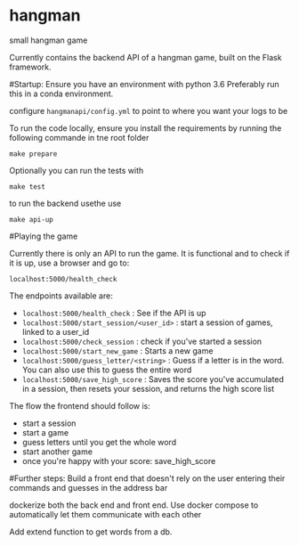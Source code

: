 # hangman
small hangman game

Currently contains the backend API of a hangman game, built on the Flask framework.

#Startup:
Ensure you have an environment with python 3.6
Preferably run this in a conda environment.

configure `hangmanapi/config.yml` to point to where you want your logs to be

To run the code locally, ensure you install the requirements by running the following commande in tne root folder

`make prepare`

Optionally you can run the tests with

`make test`

to run the backend usethe use

`make api-up`


#Playing the game

Currently there is only an API to run the game. 
It is functional and to check if it is up, use a browser and go to:

`localhost:5000/health_check`

The endpoints available are:
 - `localhost:5000/health_check` : See if the API is up
 - `localhost:5000/start_session/<user_id>` : start a session of games, linked to a user_id
 - `localhost:5000/check_session` : check if you've started a session
 - `localhost:5000/start_new_game` : Starts a new game
 - `localhost:5000/guess_letter/<string>` : Guess if a letter is in the word. You can also use this to guess the entire word
 - `localhost:5000/save_high_score` : Saves the score you've accumulated in a session, then resets your session, and returns the high score list
 
The flow the frontend should follow is:
 - start a session
 - start a game
 - guess letters until you get the whole word
 - start another game
 - once you're happy with your score: save_high_score
 
#Further steps:
Build a front end that doesn't rely on the user entering their commands and guesses in the address bar

dockerize both the back end and front end. Use docker compose to automatically let them communicate with each other

Add extend function to get words from a db.  
 
      


